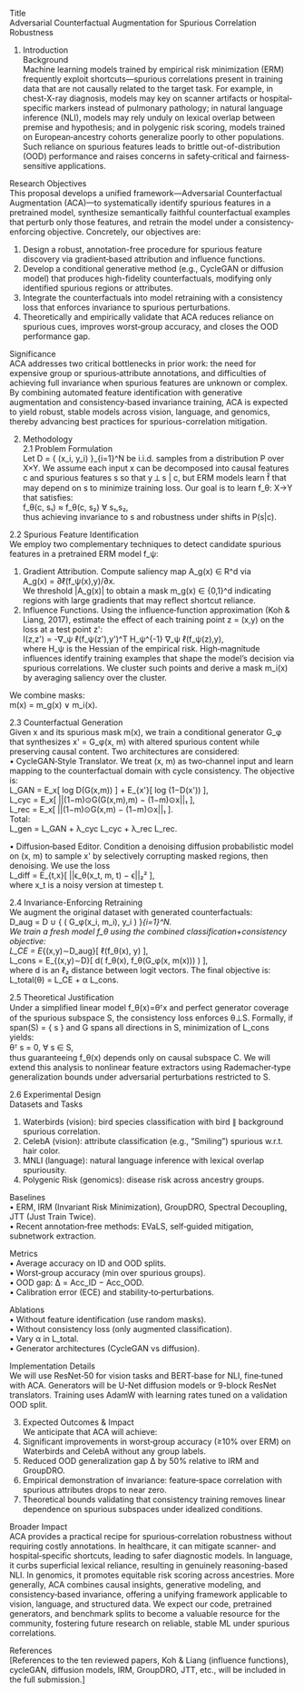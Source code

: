 Title  
Adversarial Counterfactual Augmentation for Spurious Correlation Robustness  

1. Introduction  
Background  
Machine learning models trained by empirical risk minimization (ERM) frequently exploit shortcuts—spurious correlations present in training data that are not causally related to the target task. For example, in chest‐X-ray diagnosis, models may key on scanner artifacts or hospital‐specific markers instead of pulmonary pathology; in natural language inference (NLI), models may rely unduly on lexical overlap between premise and hypothesis; and in polygenic risk scoring, models trained on European‐ancestry cohorts generalize poorly to other populations. Such reliance on spurious features leads to brittle out-of-distribution (OOD) performance and raises concerns in safety‐critical and fairness‐sensitive applications.  

Research Objectives  
This proposal develops a unified framework—Adversarial Counterfactual Augmentation (ACA)—to systematically identify spurious features in a pretrained model, synthesize semantically faithful counterfactual examples that perturb only those features, and retrain the model under a consistency‐enforcing objective. Concretely, our objectives are:  
1. Design a robust, annotation-free procedure for spurious feature discovery via gradient‐based attribution and influence functions.  
2. Develop a conditional generative method (e.g., CycleGAN or diffusion model) that produces high-fidelity counterfactuals, modifying only identified spurious regions or attributes.  
3. Integrate the counterfactuals into model retraining with a consistency loss that enforces invariance to spurious perturbations.  
4. Theoretically and empirically validate that ACA reduces reliance on spurious cues, improves worst‐group accuracy, and closes the OOD performance gap.  

Significance  
ACA addresses two critical bottlenecks in prior work: the need for expensive group or spurious‐attribute annotations, and difficulties of achieving full invariance when spurious features are unknown or complex. By combining automated feature identification with generative augmentation and consistency‐based invariance training, ACA is expected to yield robust, stable models across vision, language, and genomics, thereby advancing best practices for spurious-correlation mitigation.  

2. Methodology  
2.1 Problem Formulation  
Let D = { (x_i, y_i) }_{i=1}^N be i.i.d. samples from a distribution P over X×Y. We assume each input x can be decomposed into causal features c and spurious features s so that y ⟂ s | c, but ERM models learn f̂ that may depend on s to minimize training loss. Our goal is to learn f_θ: X→Y that satisfies:  
  f_θ(c, s₁) ≈ f_θ(c, s₂)  ∀ s₁,s₂,  
thus achieving invariance to s and robustness under shifts in P(s|c).  

2.2 Spurious Feature Identification  
We employ two complementary techniques to detect candidate spurious features in a pretrained ERM model f_ψ:  
1. Gradient Attribution. Compute saliency map A_g(x) ∈ R^d via  
   A_g(x) = ∂ℓ(f_ψ(x),y)/∂x.  
   We threshold |A_g(x)| to obtain a mask m_g(x) ∈ {0,1}^d indicating regions with large gradients that may reflect shortcut reliance.  
2. Influence Functions. Using the influence‐function approximation (Koh & Liang, 2017), estimate the effect of each training point z = (x,y) on the loss at a test point z':  
   I(z,z') = -∇_ψ ℓ(f_ψ(z'),y')^T H_ψ^{-1} ∇_ψ ℓ(f_ψ(z),y),  
where H_ψ is the Hessian of the empirical risk. High‐magnitude influences identify training examples that shape the model’s decision via spurious correlations. We cluster such points and derive a mask m_i(x) by averaging saliency over the cluster.  

We combine masks:  
  m(x) = m_g(x) ∨ m_i(x).  

2.3 Counterfactual Generation  
Given x and its spurious mask m(x), we train a conditional generator G_φ that synthesizes x' = G_φ(x, m) with altered spurious content while preserving causal content. Two architectures are considered:  
• CycleGAN‐Style Translator. We treat (x, m) as two‐channel input and learn mapping to the counterfactual domain with cycle consistency. The objective is:  
  L_GAN = E_x[ log D(G(x,m)) ] + E_{x'}[ log (1−D(x')) ],  
  L_cyc = E_x[ ||(1−m)⊙G(G(x,m),m) − (1−m)⊙x||₁ ],  
  L_rec = E_x[ ||(1−m)⊙G(x,m) − (1−m)⊙x||₁ ].  
Total:  
  L_gen = L_GAN + λ_cyc L_cyc + λ_rec L_rec.  

• Diffusion‐based Editor. Condition a denoising diffusion probabilistic model on (x, m) to sample x' by selectively corrupting masked regions, then denoising. We use the loss  
  L_diff = E_{t,x}[ ||ϵ_θ(x_t, m, t) − ϵ||₂² ],  
where x_t is a noisy version at timestep t.  

2.4 Invariance-Enforcing Retraining  
We augment the original dataset with generated counterfactuals:  
  D_aug = D ∪ { ( G_φ(x_i, m_i), y_i ) }_{i=1}^N.  
We train a fresh model f_θ using the combined classification+consistency objective:  
  L_CE = E_{(x,y)∼D_aug}[ ℓ(f_θ(x), y) ],  
  L_cons = E_{(x,y)∼D}[ d( f_θ(x), f_θ(G_φ(x, m(x))) ) ],  
where d is an ℓ₂ distance between logit vectors. The final objective is:  
  L_total(θ) = L_CE + α L_cons.  

2.5 Theoretical Justification  
Under a simplified linear model f_θ(x)=θᵀx and perfect generator coverage of the spurious subspace S, the consistency loss enforces θ⊥S. Formally, if span(S) = { s } and G spans all directions in S, minimization of L_cons yields:  
  θᵀ s = 0, ∀ s ∈ S,  
thus guaranteeing f_θ(x) depends only on causal subspace C. We will extend this analysis to non­linear feature extractors using Rademacher‐type generalization bounds under adversarial perturbations restricted to S.  

2.6 Experimental Design  
Datasets and Tasks  
1. Waterbirds (vision): bird species classification with bird ∥ background spurious correlation.  
2. CelebA (vision): attribute classification (e.g., “Smiling”) spurious w.r.t. hair color.  
3. MNLI (language): natural language inference with lexical overlap spuriousity.  
4. Polygenic Risk (genomics): disease risk across ancestry groups.  

Baselines  
• ERM, IRM (Invariant Risk Minimization), GroupDRO, Spectral Decoupling, JTT (Just Train Twice).  
• Recent annotation‐free methods: EVaLS, self‐guided mitigation, subnetwork extraction.  

Metrics  
• Average accuracy on ID and OOD splits.  
• Worst‐group accuracy (min over spurious groups).  
• OOD gap: Δ = Acc_ID − Acc_OOD.  
• Calibration error (ECE) and stability‐to‐perturbations.  

Ablations  
• Without feature identification (use random masks).  
• Without consistency loss (only augmented classification).  
• Vary α in L_total.  
• Generator architectures (CycleGAN vs diffusion).  

Implementation Details  
We will use ResNet‐50 for vision tasks and BERT‐base for NLI, fine‐tuned with ACA. Generators will be U-Net diffusion models or 9-block ResNet translators. Training uses AdamW with learning rates tuned on a validation OOD split.  

3. Expected Outcomes & Impact  
We anticipate that ACA will achieve:  
1. Significant improvements in worst‐group accuracy (≥10% over ERM) on Waterbirds and CelebA without any group labels.  
2. Reduced OOD generalization gap Δ by 50% relative to IRM and GroupDRO.  
3. Empirical demonstration of invariance: feature‐space correlation with spurious attributes drops to near zero.  
4. Theoretical bounds validating that consistency training removes linear dependence on spurious subspaces under idealized conditions.  

Broader Impact  
ACA provides a practical recipe for spurious‐correlation robustness without requiring costly annotations. In healthcare, it can mitigate scanner‐ and hospital‐specific shortcuts, leading to safer diagnostic models. In language, it curbs superficial lexical reliance, resulting in genuinely reasoning-based NLI. In genomics, it promotes equitable risk scoring across ancestries. More generally, ACA combines causal insights, generative modeling, and consistency‐based invariance, offering a unifying framework applicable to vision, language, and structured data. We expect our code, pretrained generators, and benchmark splits to become a valuable resource for the community, fostering future research on reliable, stable ML under spurious correlations.  

References  
[References to the ten reviewed papers, Koh & Liang (influence functions), cycleGAN, diffusion models, IRM, GroupDRO, JTT, etc., will be included in the full submission.]